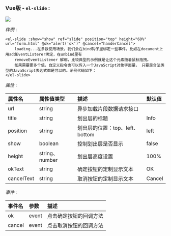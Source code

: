 ### Vue版 -  `el-slide` :

<img src="./images/el-slide.png"/>

*样例* :  

    <el-slide :show="show" ref="slide" position="top" height="60%" url="form.html" @ok="alert('ok')" @cancel="handerCancel">
        loading...在多数使用场景，我们会在bind钩子里绑定一些事件，比如在document上用addEventListerer绑定，在unbind里有
        removeEventListener 解绑，比较典型的示例就是让这个元素随着鼠标拖拽。
        如果需要更多个值，自定义指令也可以传入一个JavaScript对象字面量， 只要是合法类型的JavaScript表达式都是可以的。示例代码如下：
    </el-slide>

*属性* :  

| 属性名         | 属性值类型      | 描述           | 默认值          |
| :------------- | :------------- | :------------- | :------------- |
| url	| string	| 异步加载片段数据请求接口| |
| title	| string	| 划出层的标题	| Info|
| position	| string	| 划出层的位置：top、left、bottom	| left|
| show	| boolean	| 控制划出层是否显示	| false|
| height	| string、number	| 划出层高度设置	| 100%|
| okText	| string	| 确定按钮的定制显示文本	| OK|
| cancelText	| string	| 取消按钮的定制显示文本	| Cancel|

*事件* :  

| 事件名     | 参数     | 描述     |
| :------------- | :------------- | :------------- |
| ok	| event	| 点击确定按钮的回调方法|
| cancel	| event	| 点击取消按钮的回调方法|
